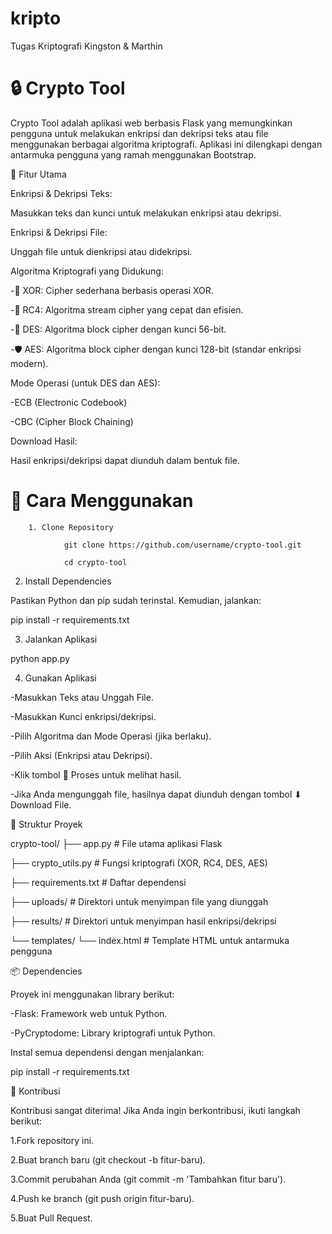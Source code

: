# kripto
Tugas Kriptografi Kingston &amp; Marthin



# 🔒 Crypto Tool

Crypto Tool adalah aplikasi web berbasis Flask yang memungkinkan pengguna untuk melakukan enkripsi dan dekripsi teks atau file menggunakan berbagai algoritma kriptografi. Aplikasi ini dilengkapi dengan antarmuka pengguna yang ramah menggunakan Bootstrap.



🌟 Fitur Utama

Enkripsi & Dekripsi Teks:

Masukkan teks dan kunci untuk melakukan enkripsi atau dekripsi.


Enkripsi & Dekripsi File:

Unggah file untuk dienkripsi atau didekripsi.


Algoritma Kriptografi yang Didukung:

-🧩 XOR: Cipher sederhana berbasis operasi XOR.

-🔄 RC4: Algoritma stream cipher yang cepat dan efisien.

-🔐 DES: Algoritma block cipher dengan kunci 56-bit.

-🛡️ AES: Algoritma block cipher dengan kunci 128-bit (standar enkripsi modern).

Mode Operasi (untuk DES dan AES):

-ECB (Electronic Codebook)

-CBC (Cipher Block Chaining)

Download Hasil:

Hasil enkripsi/dekripsi dapat diunduh dalam bentuk file.



# 🚀 Cara Menggunakan
        1. Clone Repository

                git clone https://github.com/username/crypto-tool.git

                cd crypto-tool


2. Install Dependencies

Pastikan Python dan pip sudah terinstal. Kemudian, jalankan:

pip install -r requirements.txt


3. Jalankan Aplikasi

python app.py

4. Gunakan Aplikasi

-Masukkan Teks atau Unggah File.

-Masukkan Kunci enkripsi/dekripsi.

-Pilih Algoritma dan Mode Operasi (jika berlaku).

-Pilih Aksi (Enkripsi atau Dekripsi).

-Klik tombol 🔄 Proses untuk melihat hasil.

-Jika Anda mengunggah file, hasilnya dapat diunduh dengan tombol ⬇ Download File.




📂 Struktur Proyek

crypto-tool/
├── app.py                  # File utama aplikasi Flask

├── crypto_utils.py         # Fungsi kriptografi (XOR, RC4, DES, AES)

├── requirements.txt        # Daftar dependensi

├── uploads/                # Direktori untuk menyimpan file yang diunggah

├── results/                # Direktori untuk menyimpan hasil enkripsi/dekripsi

└── templates/
    └── index.html          # Template HTML untuk antarmuka pengguna



📦 Dependencies

Proyek ini menggunakan library berikut:

-Flask: Framework web untuk Python.

-PyCryptodome: Library kriptografi untuk Python.


Instal semua dependensi dengan menjalankan:

pip install -r requirements.txt




🤝 Kontribusi

Kontribusi sangat diterima! Jika Anda ingin berkontribusi, ikuti langkah berikut:

1.Fork repository ini.

2.Buat branch baru (git checkout -b fitur-baru).

3.Commit perubahan Anda (git commit -m 'Tambahkan fitur baru').

4.Push ke branch (git push origin fitur-baru).

5.Buat Pull Request.



